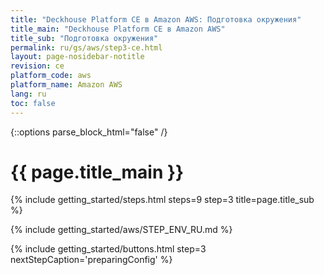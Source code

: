 ```yaml
---
title: "Deckhouse Platform CE в Amazon AWS: Подготовка окружения"
title_main: "Deckhouse Platform CE в Amazon AWS"
title_sub: "Подготовка окружения"
permalink: ru/gs/aws/step3-ce.html
layout: page-nosidebar-notitle
revision: ce
platform_code: aws
platform_name: Amazon AWS
lang: ru
toc: false
---
```


<link rel="stylesheet" type="text/css" href='{{ assets["getting-started.css"].digest_path }}' />
{::options parse_block_html="false" /}

<h1 class="docs__title">{{ page.title_main }}</h1>
{% include getting_started/steps.html steps=9 step=3 title=page.title_sub %}

{% include getting_started/aws/STEP_ENV_RU.md %}

{% include getting_started/buttons.html step=3 nextStepCaption='preparingConfig' %}
